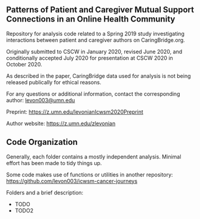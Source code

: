 Patterns of Patient and Caregiver Mutual Support Connections in an Online Health Community 
---

Repository for analysis code related to a Spring 2019 study investigating interactions between patient and caregiver authors on CaringBridge.org.

Originally submitted to CSCW in January 2020, revised June 2020, and conditionally accepted July 2020 for presentation at CSCW 2020 in October 2020.

As described in the paper, CaringBridge data used for analysis is not being released publically for ethical reasons.

For any questions or additional information, contact the corresponding author: levon003@umn.edu

Preprint: https://z.umn.edu/levonianIcwsm2020Preprint

Author website: https://z.umn.edu/zlevonian

## Code Organization

Generally, each folder contains a mostly independent analysis.  Minimal effort has been made to tidy things up.

Some code makes use of functions or utilities in another repository: https://github.com/levon003/icwsm-cancer-journeys

Folders and a brief description:
 - TODO 
 - TODO2

